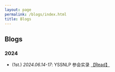 ```yaml
---
layout: page
permalink: /blogs/index.html
title: Blogs
---
```


## Blogs

### 2024

- (1st.) *2024.06.14-17*: YSSNLP 参会实录 <a href="/blogs/YSSNLP2024/">【Read】</a>
